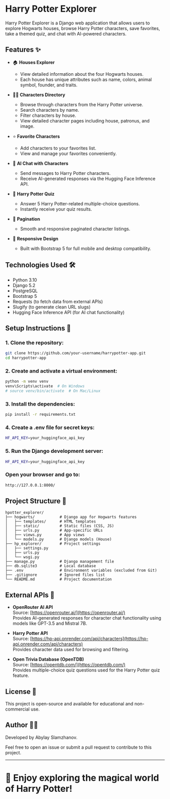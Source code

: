 # Harry Potter Explorer

Harry Potter Explorer is a Django web application that allows users to explore Hogwarts houses, browse Harry Potter characters, save favorites, take a themed quiz, and chat with AI-powered characters.

## Features ✨

- 🏠 **Houses Explorer**
  - View detailed information about the four Hogwarts houses.
  - Each house has unique attributes such as name, colors, animal symbol, founder, and traits.

- 🧙‍♂️ **Characters Directory**
  - Browse through characters from the Harry Potter universe.
  - Search characters by name.
  - Filter characters by house.
  - View detailed character pages including house, patronus, and image.

- ⭐ **Favorite Characters**
  - Add characters to your favorites list.
  - View and manage your favorites conveniently.

- 💬 **AI Chat with Characters**
  - Send messages to Harry Potter characters.
  - Receive AI-generated responses via the Hugging Face Inference API.

- 🧠 **Harry Potter Quiz**
  - Answer 5 Harry Potter-related multiple-choice questions.
  - Instantly receive your quiz results.

- 🔎 **Pagination**
  - Smooth and responsive paginated character listings.

- 🎨 **Responsive Design**
  - Built with Bootstrap 5 for full mobile and desktop compatibility.

## Technologies Used 🛠️

- Python 3.10
- Django 5.2
- PostgreSQL
- Bootstrap 5
- Requests (to fetch data from external APIs)
- Slugify (to generate clean URL slugs)
- Hugging Face Inference API (for AI chat functionality)

## Setup Instructions 🧩

### 1. Clone the repository:

```bash
git clone https://github.com/your-username/harrypotter-app.git
cd harrypotter-app
```

### 2. Create and activate a virtual environment:

```bash
python -m venv venv
venv\Scripts\activate  # On Windows
# source venv/bin/activate  # On Mac/Linux
```

### 3. Install the dependencies:

```bash
pip install -r requirements.txt
```

### 4. Create a .env file for secret keys:

```bash
HF_API_KEY=your_huggingface_api_key
```

### 5. Run the Django development server:

```bash
HF_API_KEY=your_huggingface_api_key
```

### Open your browser and go to:

```bash
http://127.0.0.1:8000/
```

## Project Structure 📂

```plaintext
hpotter_explorer/
├── hogwarts/           # Django app for Hogwarts features
│   ├── templates/      # HTML templates
│   ├── static/         # Static files (CSS, JS)
│   ├── urls.py         # App-specific URLs
│   ├── views.py        # App views
│   └── models.py       # Django models (House)
├── hp_explorer/        # Project settings
│   ├── settings.py
│   ├── urls.py
│   └── wsgi.py
├── manage.py           # Django management file
├── db.sqlite3          # Local database
├── .env                # Environment variables (excluded from Git)
├── .gitignore          # Ignored files list
└── README.md           # Project documentation
```

## External APIs 📡

- **OpenRouter AI API**  
  Source: [https://openrouter.ai/](https://openrouter.ai/)  
  Provides AI-generated responses for character chat functionality using models like GPT-3.5 and Mistral 7B.

- **Harry Potter API**  
  Source: [https://hp-api.onrender.com/api/characters](https://hp-api.onrender.com/api/characters)  
  Provides character data used for browsing and filtering.

- **Open Trivia Database (OpenTDB)**  
  Source: [https://opentdb.com/](https://opentdb.com/)  
  Provides multiple-choice quiz questions used for the Harry Potter quiz feature.

## License 📄

This project is open-source and available for educational and non-commercial use.

## Author 👨‍💻

Developed by Abylay Slamzhanov.

Feel free to open an issue or submit a pull request to contribute to this project.

---

# 🎉 Enjoy exploring the magical world of Harry Potter!






